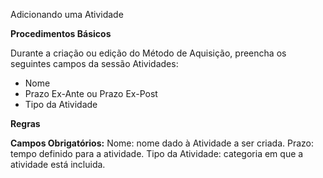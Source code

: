 Adicionando uma Atividade

<b>Procedimentos Básicos</b>

Durante a criação ou edição do Método de Aquisição, preencha os seguintes campos 
da sessão Atividades:

* Nome
* Prazo Ex-Ante ou Prazo Ex-Post
* Tipo da Atividade

<b>Regras</b>

<b>Campos Obrigatórios:</b>
 Nome: nome dado à Atividade a ser criada.
 Prazo: tempo definido para a atividade.
 Tipo da Atividade: categoria em que a atividade está incluida.